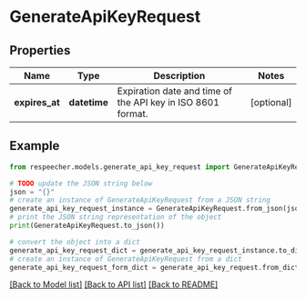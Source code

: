# GenerateApiKeyRequest


## Properties

Name | Type | Description | Notes
------------ | ------------- | ------------- | -------------
**expires_at** | **datetime** | Expiration date and time of the API key in ISO 8601 format. | [optional] 

## Example

```python
from respeecher.models.generate_api_key_request import GenerateApiKeyRequest

# TODO update the JSON string below
json = "{}"
# create an instance of GenerateApiKeyRequest from a JSON string
generate_api_key_request_instance = GenerateApiKeyRequest.from_json(json)
# print the JSON string representation of the object
print(GenerateApiKeyRequest.to_json())

# convert the object into a dict
generate_api_key_request_dict = generate_api_key_request_instance.to_dict()
# create an instance of GenerateApiKeyRequest from a dict
generate_api_key_request_form_dict = generate_api_key_request.from_dict(generate_api_key_request_dict)
```
[[Back to Model list]](../README.md#documentation-for-models) [[Back to API list]](../README.md#documentation-for-api-endpoints) [[Back to README]](../README.md)


